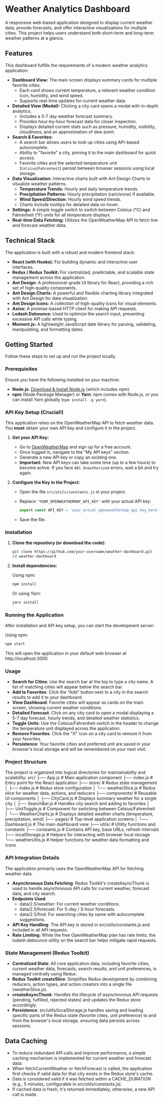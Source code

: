 # Weather Analytics Dashboard

A responsive web-based application designed to display current weather data, provide forecasts, and offer interactive visualizations for multiple cities. This project helps users understand both short-term and long-term weather patterns at a glance.

## Features

This dashboard fulfills the requirements of a modern weather analytics application:

*   **Dashboard View:** The main screen displays summary cards for multiple favorite cities.
    *   Each card shows current temperature, a relevant weather condition icon, humidity, and wind speed.
    *   Supports real-time updates for current weather data.
*   **Detailed View (Modal):** Clicking a city card opens a modal with in-depth analytics.
    *   Includes a 5-7 day weather forecast summary.
    *   Provides hour-by-hour forecast data for closer inspection.
    *   Displays detailed current stats such as pressure, humidity, visibility, cloudiness, and an approximation of dew point.
*   **Search & Favorites:**
    *   A search bar allows users to look up cities using API-based autocomplete.
    *   Ability to "favorite" a city, pinning it to the main dashboard for quick access.
    *   Favorite cities and the selected temperature unit (`Celsius`/`Fahrenheit`) persist between browser sessions using local storage.
*   **Data Visualization:** Interactive charts built with Ant Design Charts to visualize weather patterns.
    *   **Temperature Trends:** Hourly and daily temperature trends.
    *   **Precipitation Patterns:** Hourly precipitation (rain/snow) if available.
    *   **Wind Speed/Direction:** Hourly wind speed trends.
    *   Charts include tooltips for detailed data on hover.
*   **Settings:** A simple toggle switch to switch between Celsius (°C) and Fahrenheit (°F) units for all temperature displays.
*   **Real-time Data Fetching:** Utilizes the OpenWeatherMap API to fetch live and forecast weather data.

## Technical Stack

The application is built with a robust and modern frontend stack:

*   **React (with Hooks):** For building dynamic and interactive user interfaces.
*   **Redux / Redux Toolkit:** For centralized, predictable, and scalable state management across the application.
*   **Ant Design:** A professional-grade UI library for React, providing a rich set of high-quality components.
*   **Ant Design Charts:** A powerful and flexible charting library integrated with Ant Design for data visualization.
*   **Ant Design Icons:** A collection of high-quality icons for visual elements.
*   **Axios:** A promise-based HTTP client for making API requests.
*   **Lodash Debounce:** Used to optimize the search input, preventing excessive API calls while typing.
*   **Moment.js:** A lightweight JavaScript date library for parsing, validating, manipulating, and formatting dates.

## Getting Started

Follow these steps to set up and run the project locally.

### Prerequisites

Ensure you have the following installed on your machine:

*   **Node.js**: [Download & Install Node.js](https://nodejs.org/en/download/) (which includes npm).
*   **npm** (Node Package Manager) or **Yarn**: npm comes with Node.js, or you can install Yarn globally (`npm install -g yarn`).

### API Key Setup (Crucial!)

This application relies on the OpenWeatherMap API to fetch weather data. You **must** obtain your own API key and configure it in the project.

1.  **Get your API Key:**
    *   Go to [OpenWeatherMap](https://openweathermap.org/) and sign up for a free account.
    *   Once logged in, navigate to the "My API keys" section.
    *   Generate a new API key or copy an existing one.
    *   **Important:** New API keys can take some time (up to a few hours) to become active. If you face `401 Unauthorized` errors, wait a bit and try again.

2.  **Configure the Key in the Project:**
    *   Open the file `src/utils/constants.js` in your project.
    *   Replace `'YOUR_OPENWEATHERMAP_API_KEY'` with your actual API key:

        ```javascript
        export const API_KEY = 'your_actual_openweathermap_api_key_here';
        ```
    *   Save the file.

### Installation

1.  **Clone the repository (or download the code):**

    ```bash
    git clone https://github.com/your-username/weather-dashboard.git
    cd weather-dashboard
    ```

2.  **Install dependencies:**

    Using npm:
    ```bash
    npm install
    ```
    Or using Yarn:
    ```bash
    yarn install
    ```

### Running the Application

After installation and API key setup, you can start the development server:

Using npm:
```bash
npm start
```

This will open the application in your default web browser at http://localhost:3000.

### Usage
* **Search for Cities**: Use the search bar at the top to type a city name. A list of matching cities will appear below the search bar.
* **Add to Favorites**: Click the "Add" button next to a city in the search results to add it to your dashboard.
* **View Dashboard**: Favorite cities will appear as cards on the main screen, showing current weather conditions.
* **Detailed Forecast**: Click on any city card to open a modal displaying a 5-7 day forecast, hourly trends, and detailed weather statistics.
* **Toggle Units**: Use the Celsius/Fahrenheit switch in the header to change the temperature unit displayed across the application.
* **Remove Favorites**: Click the "X" icon on a city card to remove it from your favorites.
* **Persistence**: Your favorite cities and preferred unit are saved in your browser's local storage and will be remembered on your next visit.

### Project Structure
The project is organized into logical directories for maintainability and scalability:
src/
├── App.js                  # Main application component
├── index.js                # Entry point for the React application
├── store/                  # Redux state management
│   ├── index.js            # Redux store configuration
│   └── weatherSlice.js     # Redux slice for weather data, actions, and reducers
├── components/             # Reusable UI components
│   ├── CityCard.js         # Displays summary weather for a single city
│   ├── SearchBar.js        # Handles city search and adding to favorites
│   ├── UnitToggle.js       # Component for switching between Celsius/Fahrenheit
│   └── WeatherCharts.js    # Displays detailed weather charts (temperature, precipitation, wind)
├── pages/                  # Top-level application screens
│   └── Dashboard.js        # The main dashboard view
├── utils/                  # Utility functions and constants
   ├── constants.js        # Contains API key, base URLs, refresh intervals
   ├── localStorage.js     # Helpers for interacting with browser local storage
   └── weatherUtils.js     # Helper functions for weather data formatting and icons

### API Integration Details
The application primarily uses the OpenWeatherMap API for fetching weather data.
* **Asynchronous Data Fetching**: Redux Toolkit's createAsyncThunk is used to handle asynchronous API calls for current weather, forecast data, and city search.
* **Endpoints Used**:
   * data/2.5/weather: For current weather conditions.
   * data/2.5/forecast: For 5-day / 3-hour forecasts.
   * data/2.5/find: For searching cities by name with autocomplete suggestions.
* **API Key Handling**: The API key is stored in src/utils/constants.js and included in all API requests.
* **Rate Limiting**: While the free OpenWeatherMap plan has rate limits, the lodash.debounce utility on the search bar helps mitigate rapid requests.

### State Management (Redux Toolkit)
* **Centralized State**: All core application data, including favorite cities, current weather data, forecasts, search results, and unit preferences, is managed centrally using Redux.
* **Redux Toolkit createSlice**: Simplifies Redux development by combining reducers, action types, and action creators into a single file (weatherSlice.js).
* **createAsyncThunk**: Handles the lifecycle of asynchronous API requests (pending, fulfilled, rejected states) and updates the Redux store accordingly.
* **Persistence**: src/utils/localStorage.js handles saving and loading specific parts of the Redux state (favorite cities, unit preference) to and from the browser's local storage, ensuring data persists across sessions.
## Data Caching
* To reduce redundant API calls and improve performance, a simple caching mechanism is implemented for current weather and forecast data:
* When fetchCurrentWeather or fetchForecast is called, the application first checks if valid data for that city exists in the Redux store's cache.
* Data is considered valid if it was fetched within a CACHE_DURATION (e.g., 5 minutes, configurable in src/utils/constants.js).
* If cached data is fresh, it's returned immediately; otherwise, a new API call is made.

